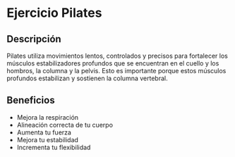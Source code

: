 # Ejercicio Pilates

## Descripción
Pilates utiliza movimientos lentos, controlados y precisos para fortalecer los músculos estabilizadores profundos que se encuentran en el cuello y los hombros, la columna y la pelvis. Esto es importante porque estos músculos profundos estabilizan y sostienen la columna vertebral.

## Beneficios
- Mejora la respiración
- Alineación correcta de tu cuerpo
- Aumenta tu fuerza
- Mejora tu estabilidad
- Incrementa tu flexibilidad